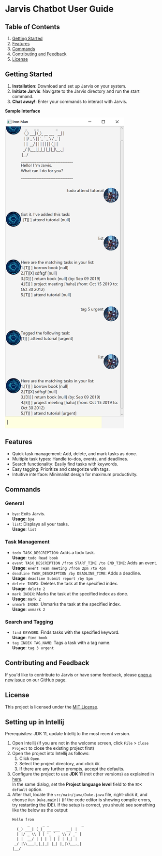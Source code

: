 # Jarvis Chatbot User Guide

## Table of Contents

1. [Getting Started](#getting-started)
2. [Features](#features)
3. [Commands](#commands)
4. [Contributing and Feedback](#contributing-and-feedback)
5. [License](#license)

## Getting Started

1. **Installation**: Download and set up Jarvis on your system.
2. **Initiate Jarvis**: Navigate to the Jarvis directory and run the start command.
3. **Chat away!**: Enter your commands to interact with Jarvis.

**Sample Interface**

![screenshot of the product](https://github.com/StevenLiudw/ip/blob/master/docs/Ui.png)

## Features

- Quick task management: Add, delete, and mark tasks as done.
- Multiple task types: Handle to-dos, events, and deadlines.
- Search functionality: Easily find tasks with keywords.
- Easy tagging: Prioritize and categorize with tags.
- Intuitive interface: Minimalist design for maximum productivity.

## Commands

### General

- `bye`: Exits Jarvis.  
  **Usage**: `bye`
- `list`: Displays all your tasks.  
  **Usage**: `list`

### Task Management

- `todo TASK_DESCRIPTION`: Adds a todo task.  
  **Usage**: `todo Read book`
- `event TASK_DESCRIPTION /from START_TIME /to END_TIME`: Adds an event.  
  **Usage**: `event Team meeting /from 2pm /to 4pm`
- `deadline TASK_DESCRIPTION /by DEADLINE_TIME`: Adds a deadline.  
  **Usage**: `deadline Submit report /by 5pm`
- `delete INDEX`: Deletes the task at the specified index.  
  **Usage**: `delete 2`
- `mark INDEX`: Marks the task at the specified index as done.  
  **Usage**: `mark 2`
- `unmark INDEX`: Unmarks the task at the specified index.  
  **Usage**: `unmark 2`

### Search and Tagging

- `find KEYWORD`: Finds tasks with the specified keyword.  
  **Usage**: `find book`
- `tag INDEX TAG_NAME`: Tags a task with a tag name.  
  **Usage**: `tag 3 urgent`

## Contributing and Feedback

If you'd like to contribute to Jarvis or have some feedback, please [open a new issue](LINK_TO_YOUR_GITHUB_ISSUES_PAGE) on our GitHub page.

## License

This project is licensed under the [MIT License](LINK_TO_YOUR_LICENSE_FILE).


## Setting up in Intellij

Prerequisites: JDK 11, update Intellij to the most recent version.

1. Open Intellij (if you are not in the welcome screen, click `File` > `Close Project` to close the existing project first)
1. Open the project into Intellij as follows:
   1. Click `Open`.
   1. Select the project directory, and click `OK`.
   1. If there are any further prompts, accept the defaults.
1. Configure the project to use **JDK 11** (not other versions) as explained in [here](https://www.jetbrains.com/help/idea/sdk.html#set-up-jdk).<br>
   In the same dialog, set the **Project language level** field to the `SDK default` option.
3. After that, locate the `src/main/java/Duke.java` file, right-click it, and choose `Run Duke.main()` (if the code editor is showing compile errors, try restarting the IDE). If the setup is correct, you should see something like the below as the output:
   ```
   Hello from
          _      _ _               _   
     (_) ___| (_)_ __ ___   __| |  
     | |/ _ \\ | | '_ ` _ \\ / _` |  
     | |  __/ | | | | | | | (_| |  
    _/ |\\___|_|_|_| |_| |_|\\__,_|  
   |__/                            
   ```
